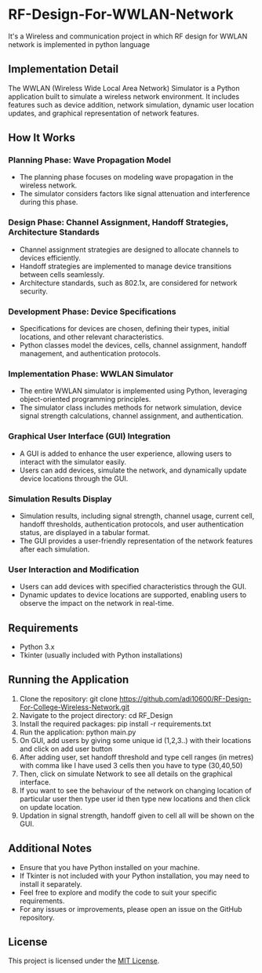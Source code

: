 # RF-Design-For-WWLAN-Network
It's a Wireless and communication project in which RF design for WWLAN network is implemented in python language

## Implementation Detail
The WWLAN (Wireless Wide Local Area Network) Simulator is a Python application built to simulate a wireless network environment. It includes features such as device addition, network simulation, dynamic user location updates, and graphical representation of network features.

## How It Works

### Planning Phase: Wave Propagation Model
- The planning phase focuses on modeling wave propagation in the wireless network.
- The simulator considers factors like signal attenuation and interference during this phase.

### Design Phase: Channel Assignment, Handoff Strategies, Architecture Standards

- Channel assignment strategies are designed to allocate channels to devices efficiently.
- Handoff strategies are implemented to manage device transitions between cells seamlessly.
- Architecture standards, such as 802.1x, are considered for network security.

### Development Phase: Device Specifications

- Specifications for devices are chosen, defining their types, initial locations, and other relevant characteristics.
- Python classes model the devices, cells, channel assignment, handoff management, and authentication protocols.

### Implementation Phase: WWLAN Simulator

- The entire WWLAN simulator is implemented using Python, leveraging object-oriented programming principles.
- The simulator class includes methods for network simulation, device signal strength calculations, channel assignment, and authentication.

### Graphical User Interface (GUI) Integration

- A GUI is added to enhance the user experience, allowing users to interact with the simulator easily.
- Users can add devices, simulate the network, and dynamically update device locations through the GUI.

### Simulation Results Display

- Simulation results, including signal strength, channel usage, current cell, handoff thresholds, authentication protocols, and user authentication status, are displayed in a tabular format.
- The GUI provides a user-friendly representation of the network features after each simulation.


### User Interaction and Modification

- Users can add devices with specified characteristics through the GUI.
- Dynamic updates to device locations are supported, enabling users to observe the impact on the network in real-time.

## Requirements
- Python 3.x
- Tkinter (usually included with Python installations)

## Running the Application
1. Clone the repository: git clone https://github.com/adi10600/RF-Design-For-College-Wireless-Network.git
2. Navigate to the project directory: cd RF_Design
3. Install the required packages: pip install -r requirements.txt
4. Run the application: python main.py
5. On GUI, add users by giving some unique id (1,2,3..) with their locations and click on add user button
6. After adding user, set handoff threshold and type cell ranges (in metres) with comma like I have used 3 cells then you have to type (30,40,50)
7. Then, click on simulate Network to see all details on the graphical interface.
8. If you want to see the behaviour of the network on changing location of particular user then type user id then type new locations and then click on update location.
9. Updation in signal strength, handoff given to cell all will be shown on the GUI.

## Additional Notes
- Ensure that you have Python installed on your machine.
- If Tkinter is not included with your Python installation, you may need to install it separately.
- Feel free to explore and modify the code to suit your specific requirements.
- For any issues or improvements, please open an issue on the GitHub repository.

## License
This project is licensed under the [MIT License](LICENSE).
